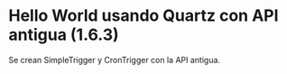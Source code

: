 # Hello World usando Quartz con API antigua (1.6.3)

Se crean SimpleTrigger y CronTrigger con la API antigua.
